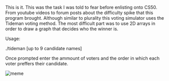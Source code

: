 This is it. This was the task I was told to fear before enlisting onto CS50. From youtube videos to forum posts about the difficulty spike that this program brought. Although similar to plurality this voting simulator uses the Tideman voting method. The most difficult part was to use 2D arrays in order to draw a graph that decides who the winner is. 


Usage:

./tideman [up to 9 candidate names]

Once prompted enter the ammount of voters and the order in which each voter preffers their candidate.



![meme](https://imgflip.com/i/6xhmve)